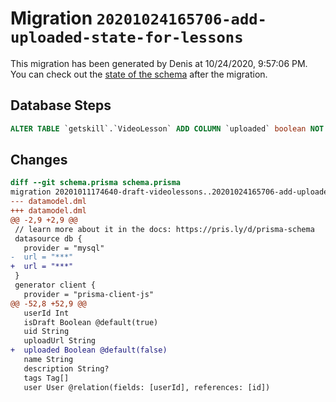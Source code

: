 # Migration `20201024165706-add-uploaded-state-for-lessons`

This migration has been generated by Denis at 10/24/2020, 9:57:06 PM.
You can check out the [state of the schema](./schema.prisma) after the migration.

## Database Steps

```sql
ALTER TABLE `getskill`.`VideoLesson` ADD COLUMN `uploaded` boolean NOT NULL DEFAULT false;
```

## Changes

```diff
diff --git schema.prisma schema.prisma
migration 20201011174640-draft-videolessons..20201024165706-add-uploaded-state-for-lessons
--- datamodel.dml
+++ datamodel.dml
@@ -2,9 +2,9 @@
 // learn more about it in the docs: https://pris.ly/d/prisma-schema
 datasource db {
   provider = "mysql"
-  url = "***"
+  url = "***"
 }
 generator client {
   provider = "prisma-client-js"
@@ -52,8 +52,9 @@
   userId Int
   isDraft Boolean @default(true)
   uid String
   uploadUrl String
+  uploaded Boolean @default(false)
   name String
   description String?
   tags Tag[]
   user User @relation(fields: [userId], references: [id])
```


